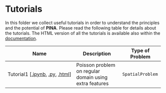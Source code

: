 # Tutorials

In this folder we collect useful tutorials in order to understand the principles and the potential of **PINA**. Please read the following table for details about the tutorials. The HTML version of all the tutorials is available also within the [documentation](http://mathlab.github.io/PINA/).


| Name  | Description   | Type of Problem   |
|-------|---------------|-------------------|
| Tutorial1&#160;[[.ipynb](tutorial1/tutorial-1.ipynb),&#160;[.py](tutorial1/tutorial-1.py),&#160;[.html](http://mathlab.github.io/PINA/_rst/tutorial1/tutorial-1.html)]| Poisson problem on regular domain using extra features | `SpatialProblem` |


